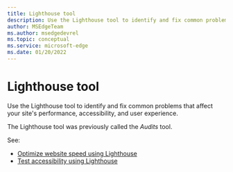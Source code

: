 ```yaml
---
title: Lighthouse tool
description: Use the Lighthouse tool to identify and fix common problems that affect your site's performance, accessibility, and user experience.
author: MSEdgeTeam
ms.author: msedgedevrel
ms.topic: conceptual
ms.service: microsoft-edge
ms.date: 01/20/2022
---
```

# Lighthouse tool

Use the Lighthouse tool to identify and fix common problems that affect your site's performance, accessibility, and user experience.

The Lighthouse tool was previously called the _Audits_ tool.

See:
* [Optimize website speed using Lighthouse](../speed/get-started.md)
* [Test accessibility using Lighthouse](../accessibility/lighthouse.md)
